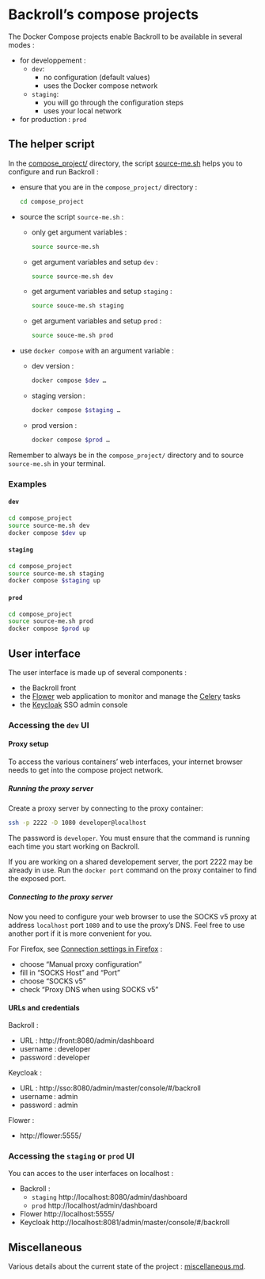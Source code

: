 # Backroll’s compose projects

The Docker Compose projects enable Backroll to be available in several modes :

- for developpement :
  - `dev`:
    - no configuration (default values)
    - uses the Docker compose network
  - `staging`:
    - you will go through the configuration steps
    - uses your local network
- for production : `prod`

## The helper script

In the [compose_project/](.) directory, the script [source-me.sh](./source-me.sh) helps you to configure and run Backroll :

- ensure that you are in the `compose_project/` directory :

  ```bash
  cd compose_project
  ```

- source the script `source-me.sh` :
  - only get argument variables :
    ```bash
    source source-me.sh
    ```
  - get argument variables and setup `dev` :
    ```bash
    source source-me.sh dev
    ```
  - get argument variables and setup `staging` :
    ```bash
    source souce-me.sh staging
    ```
  - get argument variables and setup `prod` :
    ```bash
    source souce-me.sh prod
    ```
- use `docker compose` with an argument variable :
  - dev version :
    ```bash
    docker compose $dev …
    ```
  - staging version :
    ```bash
    docker compose $staging …
    ```
  - prod version :
    ```bash
    docker compose $prod …
    ```

Remember to always be in the `compose_project/` directory and to source `source-me.sh` in your terminal.

### Examples

#### `dev`

```bash
cd compose_project
source source-me.sh dev
docker compose $dev up
```

#### `staging`

```bash
cd compose_project
source source-me.sh staging
docker compose $staging up
```

#### `prod`

```bash
cd compose_project
source source-me.sh prod
docker compose $prod up
```

## User interface

The user interface is made up of several components :

- the Backroll front
- the [Flower](https://flower.readthedocs.io/en/latest/) web application to monitor and manage the [Celery](https://docs.celeryq.dev/en/stable/) tasks
- the [Keycloak](https://www.keycloak.org/) SSO admin console

### Accessing the `dev` UI

#### Proxy setup

To access the various containers’ web interfaces, your internet browser needs to get into the compose project network.

##### Running the proxy server

Create a proxy server by connecting to the proxy container:

```bash
ssh -p 2222 -D 1080 developer@localhost
```

The password is `developer`. You must ensure that the command is running each time you start working on Backroll.

If you are working on a shared developement server, the port 2222 may be already in use. Run the `docker port` command on the proxy container to find the exposed port.

##### Connecting to the proxy server

Now you need to configure your web browser to use the SOCKS v5 proxy at address `localhost` port `1080` and to use the proxy’s DNS. Feel free to use another port if it is more convenient for you.

For Firefox, see [Connection settings in Firefox](https://support.mozilla.org/en-US/kb/connection-settings-firefox) :

- choose “Manual proxy configuration”
- fill in “SOCKS Host” and “Port”
- choose “SOCKS v5”
- check “Proxy DNS when using SOCKS v5”

#### URLs and credentials

Backroll :

- URL : http://front:8080/admin/dashboard
- username : developer
- password : developer

Keycloak :

- URL : http://sso:8080/admin/master/console/#/backroll
- username : admin
- password : admin

Flower :

- http://flower:5555/

### Accessing the `staging` or `prod` UI

You can acces to the user interfaces on localhost :

- Backroll :
  - `staging` http://localhost:8080/admin/dashboard
  - `prod` http://localhost/admin/dashboard
- Flower http://localhost:5555/
- Keycloak http://localhost:8081/admin/master/console/#/backroll

## Miscellaneous

Various details about the current state of the project : [miscellaneous.md](./miscellaneous.md).
